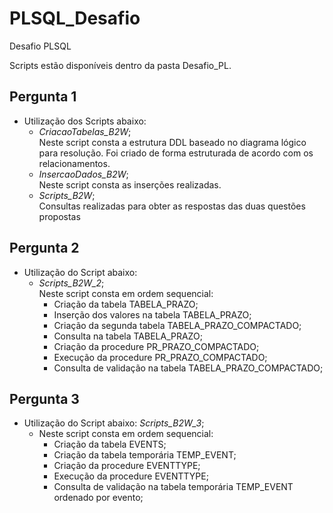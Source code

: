 # PLSQL_Desafio
Desafio PLSQL

Scripts estão disponíveis dentro da pasta Desafio_PL.

## Pergunta 1
- Utilização dos Scripts abaixo:
  - *CriacaoTabelas_B2W*; <br/>
    Neste script consta a estrutura DDL baseado no diagrama lógico para resolução. Foi criado de forma estruturada de acordo com os relacionamentos.
  - *InsercaoDados_B2W*; <br/>
    Neste script consta as inserções realizadas.
  - *Scripts_B2W*; <br/>
    Consultas realizadas para obter as respostas das duas questões propostas
    
## Pergunta 2
  - Utilização do Script abaixo:
    - *Scripts_B2W_2*; <br/>
      Neste script consta em ordem sequencial:
        - Criação da tabela TABELA_PRAZO; 
        - Inserção dos valores na tabela TABELA_PRAZO;
        - Criação da segunda tabela TABELA_PRAZO_COMPACTADO;        
        - Consulta na tabela TABELA_PRAZO;
        - Criação da procedure PR_PRAZO_COMPACTADO;
        - Execução da procedure PR_PRAZO_COMPACTADO;
        - Consulta de validação na tabela TABELA_PRAZO_COMPACTADO;
## Pergunta 3
  - Utilização do Script abaixo:
    *Scripts_B2W_3*; <br/>
      - Neste script consta em ordem sequencial:
        - Criação da tabela EVENTS;
        - Criação da tabela temporária TEMP_EVENT;
        - Criação da procedure EVENTTYPE;
        - Execução da procedure EVENTTYPE;
        - Consulta de validação na tabela temporária TEMP_EVENT ordenado por evento;
